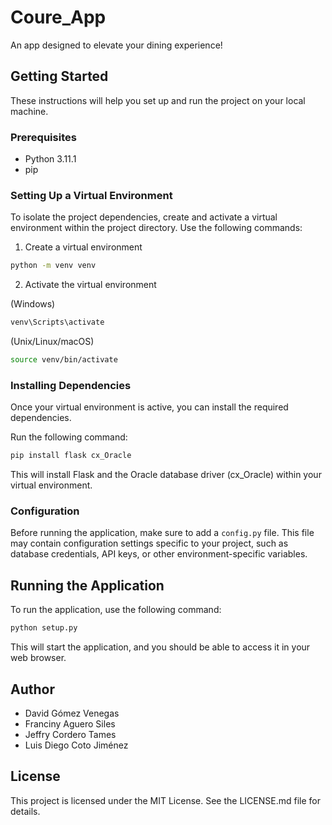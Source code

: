 # Coure_App

An app designed to elevate your dining experience!

## Getting Started

These instructions will help you set up and run the project on your local machine.

### Prerequisites

- Python 3.11.1
- pip

### Setting Up a Virtual Environment

To isolate the project dependencies, create and activate a virtual environment within the project directory. Use the following commands:

1. Create a virtual environment
```bash
python -m venv venv
```

2. Activate the virtual environment 

(Windows)
```bash
venv\Scripts\activate
```

(Unix/Linux/macOS)
```bash
source venv/bin/activate
```

### Installing Dependencies

Once your virtual environment is active, you can install the required dependencies.

Run the following command:

```bash
pip install flask cx_Oracle
```

This will install Flask and the Oracle database driver (cx_Oracle) within your virtual environment.

### Configuration

Before running the application, make sure to add a `config.py` file. This file may contain configuration settings specific to your project, such as database credentials, API keys, or other environment-specific variables.

## Running the Application

To run the application, use the following command:

```bash
python setup.py
```

This will start the application, and you should be able to access it in your web browser.

## Author

- David Gómez Venegas
- Franciny Aguero Siles
- Jeffry Cordero Tames
- Luis Diego Coto Jiménez

## License

This project is licensed under the MIT License. See the LICENSE.md file for details.